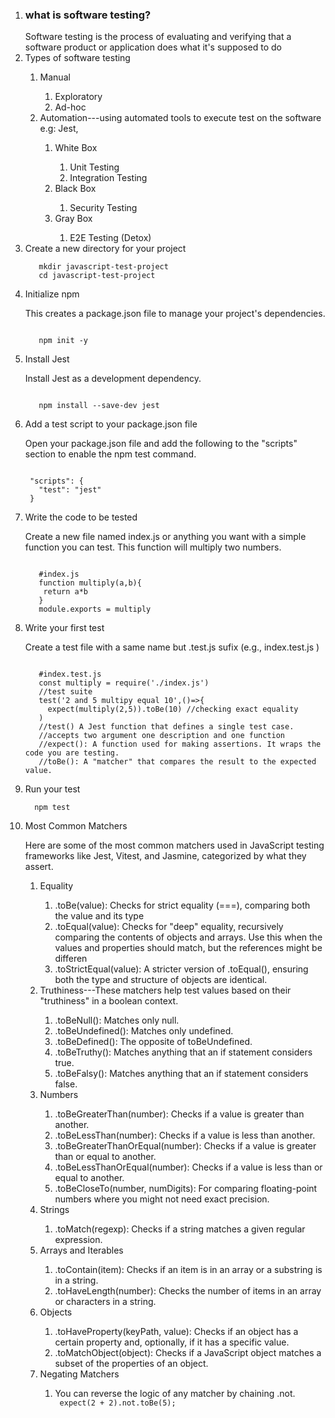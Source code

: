 <ol>
<li>
 <h3>what is software testing?</h3>
</li>
 Software testing is the process of evaluating and verifying that a software product or application does what it's supposed to do

<li>Types of software testing</li>
 <ol>
  <li>Manual</li>
   <ol>
    <li>Exploratory</li>
    <li>Ad-hoc</li>
   </ol>
  
  <li>Automation---using automated tools to execute test on the software e.g: Jest,</li>
  <ol>
   <li>White Box</li>
   <ol>
    <li>Unit Testing</li>
    <li>Integration Testing </li>
   </ol>
   
   <li>Black Box</li>
   <ol>
    <li>Security Testing</li>
   </ol>
   
   <li>Gray Box</li>
   <ol>
    <li>E2E Testing (Detox)</li>
   </ol>
  </ol>
 </ol>
 
<li>Create a new directory for your project</li>
  <code>
   mkdir javascript-test-project
   cd javascript-test-project
  </code>
  
<li>Initialize npm</li>
<p>This creates a package.json file to manage your project's dependencies.</p>
  <code>
   npm init -y
  </code>
 
<li>Install Jest</li>
<p>Install Jest as a development dependency.</p>
  <code>
   npm install --save-dev jest
  </code>

<li>Add a test script to your <bold>package.json</bold> file</li>
<p>Open your package.json file and add the following to the "scripts" section to enable the npm test command.</p>
 <code>
 "scripts": {
   "test": "jest"
 }
 </code>

<li>Write the code to be tested</li>
<p>Create a new file named index.js or anything you want with a simple function you can test. This function will multiply two numbers. </p>
 <code>
   #index.js
   function multiply(a,b){
    return a*b
   }
   module.exports = multiply
 </code>

<li>Write your first test</li>
<p>Create a test file with a same name but .test.js sufix (e.g., index.test.js )</p>
 <code>
   #index.test.js
   const multiply = require('./index.js')
   //test suite
   test('2 and 5 multipy equal 10',()=>{
     expect(multiply(2,5)).toBe(10) //checking exact equality
   )
   //test() A Jest function that defines a single test case.
   //accepts two argument one description and one function 
   //expect(): A function used for making assertions. It wraps the code you are testing.
   //toBe(): A "matcher" that compares the result to the expected value. 
 </code>

 <li> Run your test</li>
 <code>
  npm test
 </code>

 <li> Most Common Matchers</li>
 <p>Here are some of the most common matchers used in JavaScript testing frameworks like Jest, Vitest, and Jasmine, categorized by what they assert.</p>
 <ol>
  <li>Equality</li>
   <ol>
    <li>.toBe(value): Checks for strict equality (===), comparing both the value and its type</li>
    <li>.toEqual(value): Checks for "deep" equality, recursively comparing the contents of objects and arrays. Use this when the values and properties should match, but the references might be differen</li>
    <li>.toStrictEqual(value): A stricter version of .toEqual(), ensuring both the type and structure of objects are identical.</li>
   </ol>
  
  <li>Truthiness---These matchers help test values based on their "truthiness" in a boolean context.</li>
   <ol>
    <li> .toBeNull(): Matches only null.</li>
    <li>.toBeUndefined(): Matches only undefined.</li>
    <li>.toBeDefined(): The opposite of toBeUndefined.</li>
    <li>.toBeTruthy(): Matches anything that an if statement considers true.</li>
    <li>.toBeFalsy(): Matches anything that an if statement considers false.</li>
   </ol>
   
   <li>Numbers</li>
   <ol>
    <li>.toBeGreaterThan(number): Checks if a value is greater than another.</li>
    <li>.toBeLessThan(number): Checks if a value is less than another.</li>
    <li>.toBeGreaterThanOrEqual(number): Checks if a value is greater than or equal to another.</li>
    <li>.toBeLessThanOrEqual(number): Checks if a value is less than or equal to another.</li>
    <li>.toBeCloseTo(number, numDigits): For comparing floating-point numbers where you might not need exact precision. </li>
   </ol>
   
   <li>Strings</li>
   <ol>
    <li>.toMatch(regexp): Checks if a string matches a given regular expression.</li>
   </ol>
  <li>Arrays and Iterables</li>
   <ol>
    <li>.toContain(item): Checks if an item is in an array or a substring is in a string.</li>
    <li>.toHaveLength(number): Checks the number of items in an array or characters in a string.</li>
   </ol>
   
  <li>Objects</li>
   <ol>
    <li>.toHaveProperty(keyPath, value): Checks if an object has a certain property and, optionally, if it has a specific value.</li>
    <li>.toMatchObject(object): Checks if a JavaScript object matches a subset of the properties of an object. </li>
   </ol>
   
  <li>Negating Matchers</li>
   <ol>
    <li>You can reverse the logic of any matcher by chaining .not. </li>
    <code> expect(2 + 2).not.toBe(5);</code>
   </ol>
 </ol>
</ol>
    

